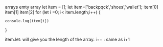 arrays 
emty array
let item = [];
let item=['backpqck','shoes','wallet'];
item[0]
item[1]
item[2]
for (let i =0; i< item.length;i++) {

    console.log(item[i])
}

item.let: will give you the length of the array.
i++ : same as i+1 